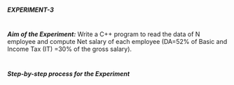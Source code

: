 #
**_EXPERIMENT-3_**
#
**_Aim of the Experiment:_**
Write a C++ program to read the data of N employee and compute Net salary of
each employee (DA=52% of Basic and Income Tax (IT) =30% of the gross salary).

#
**_Step-by-step process for the Experiment_**
